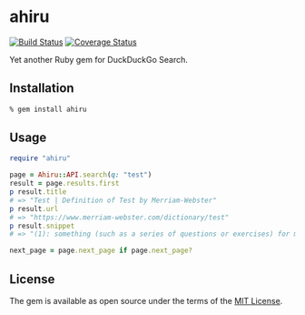 # ahiru

[![Build Status](https://travis-ci.org/ninoseki/ahiru.svg?branch=master)](https://travis-ci.org/ninoseki/ahiru)
[![Coverage Status](https://coveralls.io/repos/github/ninoseki/ahiru/badge.svg?branch=master)](https://coveralls.io/github/ninoseki/ahiru?branch=master)

Yet another Ruby gem for DuckDuckGo Search.

## Installation

```bash
% gem install ahiru
```

## Usage

```ruby
require "ahiru"

page = Ahiru::API.search(q: "test")
result = page.results.first
p result.title
# => "Test | Definition of Test by Merriam-Webster"
p result.url
# => "https://www.merriam-webster.com/dictionary/test"
p result.snippet
# => "(1): something (such as a series of questions or exercises) for measuring the skill, knowledge, intelligence, capacities, or aptitudes of an individual or group"

next_page = page.next_page if page.next_page?
```

## License

The gem is available as open source under the terms of the [MIT License](https://opensource.org/licenses/MIT).
